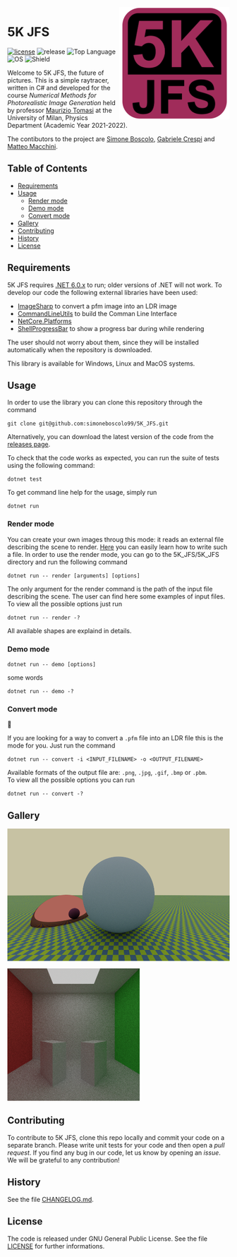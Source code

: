 <img align="right" width="250" src="https://github.com/simoneboscolo99/5K_JFS/blob/master/FinalLogo.png"/>

# 5K JFS

[![license](https://img.shields.io/github/license/simoneboscolo99/5K_JFS?color=orange)](./LICENSE)
![release](https://img.shields.io/github/v/release/simoneboscolo99/5K_JFS?color=red)
![Top Language](https://img.shields.io/github/languages/top/simoneboscolo99/5K_JFS)
![OS](https://img.shields.io/badge/OS-Linux%20%7C%20MacOS%20%7C%20Windows-yellow)
![Shield](https://img.shields.io/badge/build-passing-brightgreen.svg)


Welcome to 5K JFS, the future of pictures. This is a simple raytracer, written in C# and developed for the course _Numerical Methods for Photorealistic Image Generation_ held by professor [Maurizio Tomasi][1] at the University of Milan, Physics Department (Academic Year 2021-2022).

The contibutors to the project are [Simone Boscolo][2], [Gabriele Crespi][3] and [Matteo Macchini][4].

## Table of Contents

- [Requirements](#requirements)
- [Usage](#usage)
    - [Render mode](#render-mode)
    - [Demo mode](#demo-mode)
    - [Convert mode](#convert-mode)
- [Gallery](#gallery)
- [Contributing](#contributing)
- [History](#history)
- [License](#license)

## Requirements

5K JFS requires [.NET 6.0.x](https://dotnet.microsoft.com/en-us/download/dotnet/6.0) to run; older versions of .NET will not work. To develop our code the following external libraries have been used:

- [ImageSharp](https://www.nuget.org/packages/SixLabors.ImageSharp/2.1.1) to convert a pfm image into an LDR image
- [CommandLineUtils](https://www.nuget.org/packages/Microsoft.Extensions.CommandLineUtils) to build the Comman Line Interface
- [NetCore.Platforms](https://www.nuget.org/packages/Microsoft.NETCore.Platforms/7.0.0-preview.3.22175.4)
- [ShellProgressBar](https://www.nuget.org/packages/ShellProgressBar/) to show a progress bar during while rendering
 
The user should not worry about them, since they will be installed automatically when the repository is downloaded.

This library is available for Windows, Linux and MacOS systems.

## Usage

In order to use the library you can clone this repository through the command

    git clone git@github.com:simoneboscolo99/5K_JFS.git
    
Alternatively, you can download the latest version of the code from the [releases page](https://github.com/simoneboscolo99/5K_JFS/releases).

To check that the code works as expected, you can run the suite of tests using the following command:

    dotnet test

To get command line help for the usage, simply run

    dotnet run

### Render mode

You can create your own images throug this mode: it reads an external file describing the scene to render. [Here][5] you can easily learn how to write such a file. In order to use the render mode, you can go to the 5K_JFS/5K_JFS directory and run the following command

    dotnet run -- render [arguments] [options]
    
The only argument for the render command is the path of the input file describing the scene. The user can find here some examples of input files. To view all the possible options just run
    
    dotnet run -- render -?
    
    
All available shapes are explaind in details.    

### Demo mode

    dotnet run -- demo [options]
    
some words
    
    dotnet run -- demo -?

### Convert mode 
🔄

If you are looking for a way to convert a `.pfm` file into an LDR file this is the mode for you. Just run the command

    dotnet run -- convert -i <INPUT_FILENAME> -o <OUTPUT_FILENAME>  
    
Available formats of the output file are: `.png`, `.jpg`, `.gif`, `.bmp` or `.pbm`. <br/>
To view all the possible options you can run
    
    dotnet run -- convert -?
    
## Gallery

 <p float="center">
  <img src="./5K_JFS/Images/demo.png" height="300" />
</p>

<p float="center">
 <img src="./5K_JFS/Images/Cornell.png" height="300" />
</p>

## Contributing

To contribute to 5K JFS, clone this repo locally and commit your code on a separate branch. Please write unit tests for your code and then open a *pull request*. If you find any bug in our code, let us know by opening an *issue*. We will be grateful to any contribution!

## History
See the file [CHANGELOG.md](./CHANGELOG.md).

## License
The code is released under GNU General Public License. See the file [LICENSE](./LICENSE) for further informations.

[1]: https://github.com/ziotom78
[2]: https://github.com/simoneboscolo99
[3]: https://github.com/GabrieleCrespi
[4]: https://github.com/MatteoMacchini
[5]: https://github.com/simoneboscolo99/5K_JFS/blob/readme/5K_JFS/Examples/Tutorial.md
